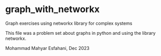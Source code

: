 # graph_with_networkx
Graph exercises using networkx library for complex systems

This file was a problem set about graphs in python and using the library networkx.

Mohammad Mahyar Esfahani, Dec 2023
